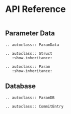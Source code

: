 # API Reference

```{py:currentmodule} paramdb

```

## Parameter Data

```{eval-rst}
.. autoclass:: ParamData
```

```{eval-rst}
.. autoclass:: Struct
   :show-inheritance:
```

```{eval-rst}
.. autoclass:: Param
   :show-inheritance:
```

## Database

```{eval-rst}
.. autoclass:: ParamDB
```

```{eval-rst}
.. autoclass:: CommitEntry
```
